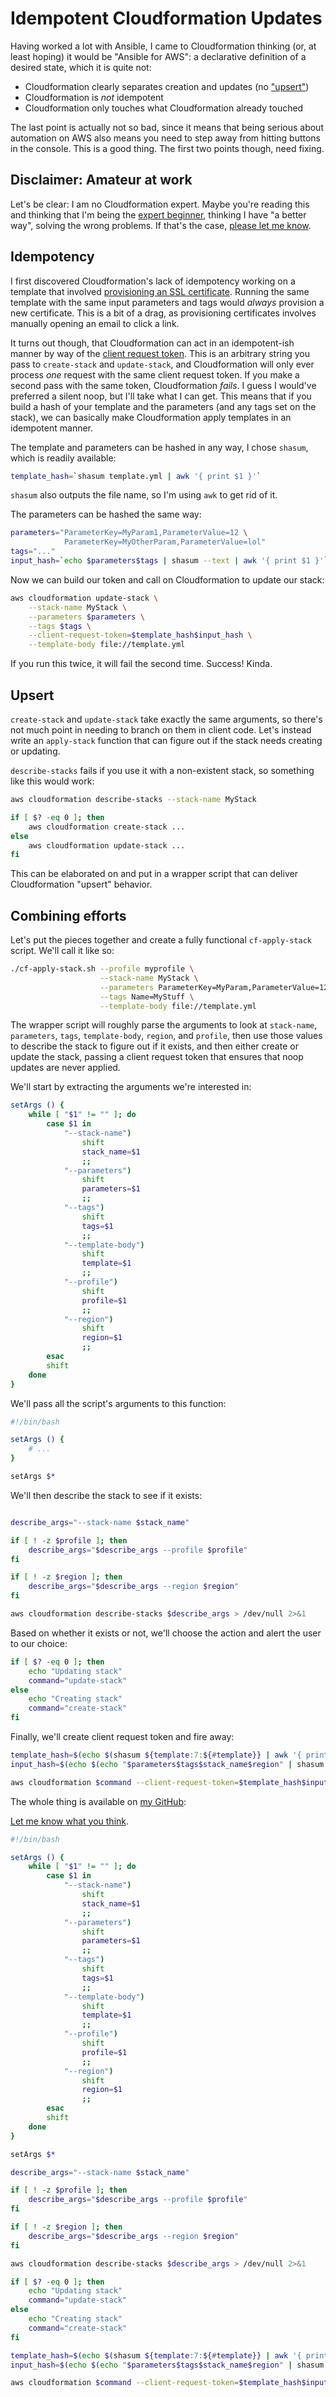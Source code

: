 # Idempotent Cloudformation Updates

Having worked a lot with Ansible, I came to Cloudformation thinking (or, at
least hoping) it would be "Ansible for AWS": a declarative definition of a
desired state, which it is quite not:

- Cloudformation clearly separates creation and updates (no ["upsert"](https://en.wiktionary.org/wiki/upsert))
- Cloudformation is *not* idempotent
- Cloudformation only touches what Cloudformation already touched

The last point is actually not so bad, since it means that being serious about
automation on AWS also means you need to step away from hitting buttons in the
console. This is a good thing. The first two points though, need fixing.

## Disclaimer: Amateur at work

Let's be clear: I am no Cloudformation expert. Maybe you're reading this and
thinking that I'm being the [expert
beginner](https://www.daedtech.com/how-developers-stop-learning-rise-of-the-expert-beginner/),
thinking I have "a better way", solving the wrong problems. If that's the case,
[please let me know](https://twitter.com/cjno/).

## Idempotency

I first discovered Cloudformation's lack of idempotency working on a template
that involved [provisioning an SSL
certificate](http://docs.aws.amazon.com/AWSCloudFormation/latest/UserGuide/aws-resource-certificatemanager-certificate.html).
Running the same template with the same input parameters and tags would _always_
provision a new certificate. This is a bit of a drag, as provisioning
certificates involves manually opening an email to click a link.

It turns out though, that Cloudformation can act in an idempotent-ish manner by
way of the [client request
token](http://docs.aws.amazon.com/AWSCloudFormation/latest/APIReference/API_CreateStack.html).
This is an arbitrary string you pass to `create-stack` and `update-stack`, and
Cloudformation will only ever process _one_ request with the same client request
token. If you make a second pass with the same token, Cloudformation *fails*. I
guess I would've preferred a silent noop, but I'll take what I can get. This
means that if you build a hash of your template and the parameters (and any
tags set on the stack), we can basically make Cloudformation apply templates in
an idempotent manner.

The template and parameters can be hashed in any way, I chose `shasum`, which is
readily available:

```sh
template_hash=`shasum template.yml | awk '{ print $1 }'`
```

`shasum` also outputs the file name, so I'm using `awk` to get rid of it.

The parameters can be hashed the same way:

```sh
parameters="ParameterKey=MyParam1,ParameterValue=12 \
            ParameterKey=MyOtherParam,ParameterValue=lol"
tags="..."
input_hash=`echo $parameters$tags | shasum --text | awk '{ print $1 }'`
```

Now we can build our token and call on Cloudformation to update our stack:

```sh
aws cloudformation update-stack \
    --stack-name MyStack \
    --parameters $parameters \
    --tags $tags \
    --client-request-token=$template_hash$input_hash \
    --template-body file://template.yml
```

If you run this twice, it will fail the second time. Success! Kinda.

## Upsert

`create-stack` and `update-stack` take exactly the same arguments, so there's
not much point in needing to branch on them in client code. Let's instead write
an `apply-stack` function that can figure out if the stack needs creating or
updating.

`describe-stacks` fails if you use it with a non-existent stack, so something
like this would work:

```sh
aws cloudformation describe-stacks --stack-name MyStack

if [ $? -eq 0 ]; then
    aws cloudformation create-stack ...
else
    aws cloudformation update-stack ...
fi
```

This can be elaborated on and put in a wrapper script that can deliver
Cloudformation "upsert" behavior.

## Combining efforts

Let's put the pieces together and create a fully functional `cf-apply-stack`
script. We'll call it like so:

```sh
./cf-apply-stack.sh --profile myprofile \
                    --stack-name MyStack \
                    --parameters ParameterKey=MyParam,ParameterValue=12 \
                    --tags Name=MyStuff \
                    --template-body file://template.yml
```

The wrapper script will roughly parse the arguments to look at `stack-name`,
`parameters`, `tags`, `template-body`, `region`, and `profile`, then use those
values to describe the stack to figure out if it exists, and then either create
or update the stack, passing a client request token that ensures that noop
updates are never applied.

We'll start by extracting the arguments we're interested in:

```sh
setArgs () {
    while [ "$1" != "" ]; do
        case $1 in
            "--stack-name")
                shift
                stack_name=$1
                ;;
            "--parameters")
                shift
                parameters=$1
                ;;
            "--tags")
                shift
                tags=$1
                ;;
            "--template-body")
                shift
                template=$1
                ;;
            "--profile")
                shift
                profile=$1
                ;;
            "--region")
                shift
                region=$1
                ;;
        esac
        shift
    done
}
```

We'll pass all the script's arguments to this function:

```sh
#!/bin/bash

setArgs () {
    # ...
}

setArgs $*
```

We'll then describe the stack to see if it exists:

```sh

describe_args="--stack-name $stack_name"

if [ ! -z $profile ]; then
    describe_args="$describe_args --profile $profile"
fi

if [ ! -z $region ]; then
    describe_args="$describe_args --region $region"
fi

aws cloudformation describe-stacks $describe_args > /dev/null 2>&1
```

Based on whether it exists or not, we'll choose the action and alert the user to
our choice:

```sh
if [ $? -eq 0 ]; then
    echo "Updating stack"
    command="update-stack"
else
    echo "Creating stack"
    command="create-stack"
fi
```

Finally, we'll create client request token and fire away:

```sh
template_hash=$(echo $(shasum ${template:7:${#template}} | awk '{ print $1 }'))
input_hash=$(echo $(echo "$parameters$tags$stack_name$region" | shasum --text | awk '{ print $1 }'))

aws cloudformation $command --client-request-token=$template_hash$input_hash $*
```

The whole thing is available on [my GitHub](https://github.com/cjohansen/cf-apply-stack):

[Let me know what you think](https://twitter.com/cjno).

```sh
#!/bin/bash

setArgs () {
    while [ "$1" != "" ]; do
        case $1 in
            "--stack-name")
                shift
                stack_name=$1
                ;;
            "--parameters")
                shift
                parameters=$1
                ;;
            "--tags")
                shift
                tags=$1
                ;;
            "--template-body")
                shift
                template=$1
                ;;
            "--profile")
                shift
                profile=$1
                ;;
            "--region")
                shift
                region=$1
                ;;
        esac
        shift
    done
}

setArgs $*

describe_args="--stack-name $stack_name"

if [ ! -z $profile ]; then
    describe_args="$describe_args --profile $profile"
fi

if [ ! -z $region ]; then
    describe_args="$describe_args --region $region"
fi

aws cloudformation describe-stacks $describe_args > /dev/null 2>&1

if [ $? -eq 0 ]; then
    echo "Updating stack"
    command="update-stack"
else
    echo "Creating stack"
    command="create-stack"
fi

template_hash=$(echo $(shasum ${template:7:${#template}} | awk '{ print $1 }'))
input_hash=$(echo $(echo "$parameters$tags$stack_name$region" | shasum --text | awk '{ print $1 }'))

aws cloudformation $command --client-request-token=$template_hash$input_hash $*
```
